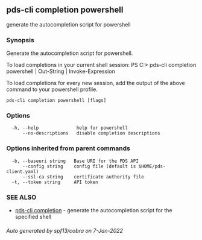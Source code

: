 ## pds-cli completion powershell

generate the autocompletion script for powershell

### Synopsis


Generate the autocompletion script for powershell.

To load completions in your current shell session:
PS C:\> pds-cli completion powershell | Out-String | Invoke-Expression

To load completions for every new session, add the output of the above command
to your powershell profile.


```
pds-cli completion powershell [flags]
```

### Options

```
  -h, --help              help for powershell
      --no-descriptions   disable completion descriptions
```

### Options inherited from parent commands

```
  -b, --baseuri string   Base URI for the PDS API
      --config string    config file (default is $HOME/pds-client.yaml)
      --ssl-ca string    certificate authority file
  -t, --token string     API token
```

### SEE ALSO

* [pds-cli completion](pds-cli_completion.md)	 - generate the autocompletion script for the specified shell

###### Auto generated by spf13/cobra on 7-Jan-2022
